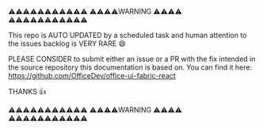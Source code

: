 ⚠️⚠️⚠️⚠️⚠️⚠️⚠️⚠️⚠️⚠️⚠️
⚠️⚠️⚠️⚠️WARNING ⚠️⚠️⚠️⚠️
⚠️⚠️⚠️⚠️⚠️⚠️⚠️⚠️⚠️⚠️⚠️

This repo is AUTO UPDATED by a scheduled task and human attention to the issues backlog is VERY RARE 😄

PLEASE CONSIDER to submit either an issue or a PR with the fix intended in the source repository this documentation is based on. You can find it here: https://github.com/OfficeDev/office-ui-fabric-react

THANKS 👍

⚠️⚠️⚠️⚠️⚠️⚠️⚠️⚠️⚠️⚠️⚠️
⚠️⚠️⚠️⚠️WARNING ⚠️⚠️⚠️⚠️
⚠️⚠️⚠️⚠️⚠️⚠️⚠️⚠️⚠️⚠️⚠️

